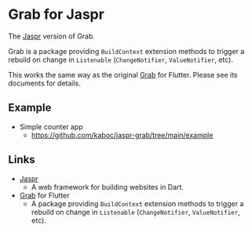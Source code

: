 # Grab for Jaspr

The [Jaspr][jaspr] version of Grab.

Grab is a package providing `BuildContext` extension methods to trigger a rebuild
on change in `Listenable` (`ChangeNotifier`, `ValueNotifier`, etc).

This works the same way as the original [Grab][grab] for Flutter. Please see
its documents for details.

## Example

- Simple counter app
    - https://github.com/kaboc/jaspr-grab/tree/main/example

## Links

- [Jaspr][jaspr]
    - A web framework for building websites in Dart.
- [Grab][grab] for Flutter
    - A package providing `BuildContext` extension methods to trigger a rebuild
      on change in `Listenable` (`ChangeNotifier`, `ValueNotifier`, etc).

[jaspr]: https://pub.dev/packages/jaspr
[grab]: https://pub.dev/packages/grab
